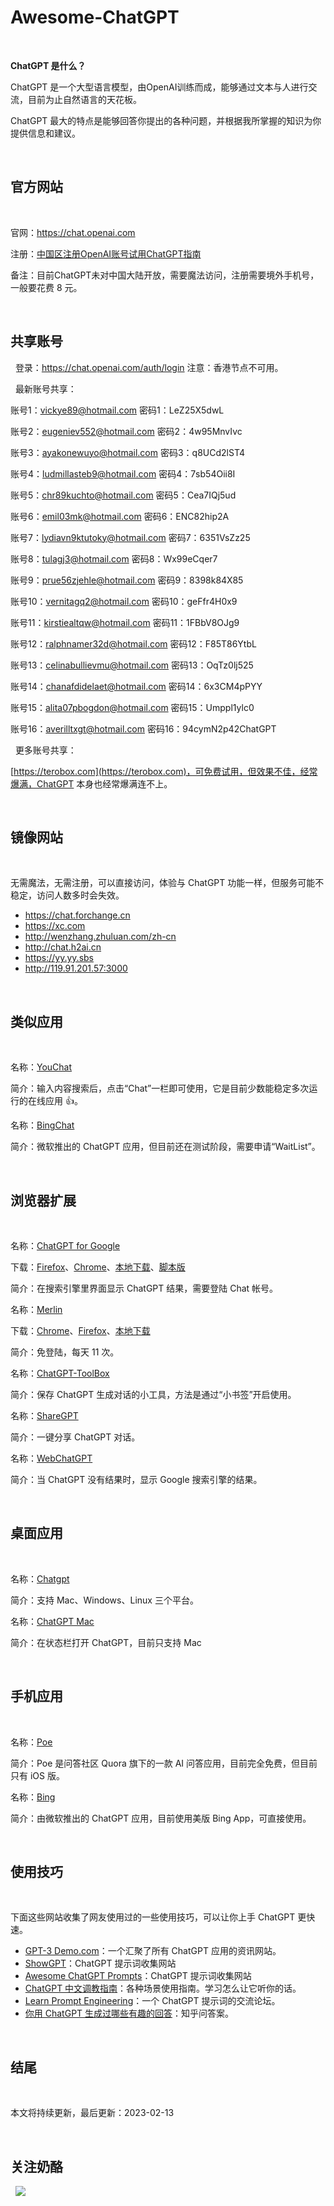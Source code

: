# Awesome-ChatGPT


&nbsp;

**ChatGPT 是什么？**

ChatGPT 是一个大型语言模型，由OpenAI训练而成，能够通过文本与人进行交流，目前为止自然语言的天花板。

ChatGPT 最大的特点是能够回答你提出的各种问题，并根据我所掌握的知识为你提供信息和建议。





&nbsp;

## **官方网站**
&nbsp;


官网：https://chat.openai.com



注册：[中国区注册OpenAI账号试用ChatGPT指南](https://readdevdocs.com/blog/makemoney/%E4%B8%AD%E5%9B%BD%E5%8C%BA%E6%B3%A8%E5%86%8COpenAI%E8%B4%A6%E5%8F%B7%E8%AF%95%E7%94%A8ChatGPT%E6%8C%87%E5%8D%97.html#%E5%89%8D%E6%9C%9F%E5%87%86%E5%A4%87)



备注：目前ChatGPT未对中国大陆开放，需要魔法访问，注册需要境外手机号，一般要花费 8 元。




&nbsp;

## **共享账号**

&nbsp;
登录：https://chat.openai.com/auth/login
注意：香港节点不可用。

&nbsp;
最新账号共享：

账号1：vickye89@hotmail.com
密码1：LeZ25X5dwL

账号2：eugeniev552@hotmail.com
密码2：4w95MnvIvc

账号3：ayakonewuyo@hotmail.com
密码3：q8UCd2lST4

账号4：ludmillasteb9@hotmail.com
密码4：7sb54Oii8I

账号5：chr89kuchto@hotmail.com
密码5：Cea7IQj5ud

账号6：emil03mk@hotmail.com
密码6：ENC82hip2A

账号7：lydiavn9ktutoky@hotmail.com
密码7：6351VsZz25

账号8：tulagj3@hotmail.com
密码8：Wx99eCqer7

账号9：prue56zjehle@hotmail.com
密码9：8398k84X85

账号10：vernitagq2@hotmail.com
密码10：geFfr4H0x9

账号11：kirstiealtqw@hotmail.com
密码11：1FBbV8OJg9

账号12：ralphnamer32d@hotmail.com
密码12：F85T86YtbL

账号13：celinabullievmu@hotmail.com
密码13：OqTz0lj525

账号14：chanafdidelaet@hotmail.com
密码14：6x3CM4pPYY

账号15：alita07pbogdon@hotmail.com
密码15：Umppl1ylc0

账号16：averilltxgt@hotmail.com
密码16：94cymN2p42ChatGPT


&nbsp;
更多账号共享：

[https://terobox.com](https://terobox.com)，可免费试用，但效果不佳，经常爆满，ChatGPT 本身也经常爆满连不上。







&nbsp;

## **镜像网站**
&nbsp;


无需魔法，无需注册，可以直接访问，体验与 ChatGPT 功能一样，但服务可能不稳定，访问人数多时会失效。





- https://chat.forchange.cn
- https://xc.com
- http://wenzhang.zhuluan.com/zh-cn
- http://chat.h2ai.cn
- https://yy.yy.sbs
- http://119.91.201.57:3000



&nbsp;

## 类似应用
&nbsp;




名称：[YouChat](https://you.com)

简介：输入内容搜索后，点击“Chat”一栏即可使用，它是目前少数能稳定多次运行的在线应用 👍。



名称：[BingChat](https://bing.com/new)

简介：微软推出的 ChatGPT 应用，但目前还在测试阶段，需要申请“WaitList”。






&nbsp;


## **浏览器扩展**
&nbsp;




名称：[ChatGPT for Google](https://github.com/wong2/chat-gpt-google-extension)

下载：[Firefox](https://addons.mozilla.org/zh-CN/firefox/addon/chatgpt-for-google)、[Chrome](https://chrome.google.com/webstore/detail/jgjaeacdkonaoafenlfkkkmbaopkbilf)、[本地下载](https://www.crxsoso.com/webstore/detail/jgjaeacdkonaoafenlfkkkmbaopkbilf)、[脚本版](https://greasyfork.org/zh-CN/scripts/456077)

简介：在搜索引擎里界面显示 ChatGPT 结果，需要登陆 Chat 帐号。



名称：[Merlin](https://merlin.foyer.work/onboarding/)

下载：[Chrome](https://chrome.google.com/webstore/detail/merlin-openai-chatgpt-pow/camppjleccjaphfdbohjdohecfnoikec)、[Firefox](https://addons.mozilla.org/zh-CN/firefox/addon/merlin-chatgpt-on-browser/)、[本地下载](https://www.crxsoso.com/webstore/detail/camppjleccjaphfdbohjdohecfnoikec)

简介：免登陆，每天 11 次。




名称：[ChatGPT-ToolBox](https://github.com/bigemon/ChatGPT-ToolBox)

简介：保存 ChatGPT 生成对话的小工具，方法是通过“小书签”开启使用。



名称：[ShareGPT](https://sharegpt.com/)

简介：一键分享 ChatGPT 对话。



名称：[WebChatGPT](https://github.com/qunash/chatgpt-advanced)

简介：当 ChatGPT 没有结果时，显示 Google 搜索引擎的结果。







&nbsp;

## **桌面应用**
&nbsp;

名称：[Chatgpt](https://github.com/lencx/ChatGPT)

简介：支持 Mac、Windows、Linux 三个平台。





名称：[ChatGPT Mac](https://github.com/vincelwt/chatgpt-mac)

简介：在状态栏打开 ChatGPT，目前只支持 Mac








&nbsp;
## 手机应用
&nbsp;


名称：[Poe](https://poe.com/) 

简介：Poe 是问答社区 Quora 旗下的一款 AI 问答应用，目前完全免费，但目前只有 iOS 版。



名称：[Bing](https://apps.apple.com/us/app/microsoft-bing-search/id345323231?uo=4&at=11l6hc&app=itunes&ct=fnd)

简介：由微软推出的 ChatGPT 应用，目前使用美版 Bing App，可直接使用。













&nbsp;
## 使用技巧
&nbsp;


下面这些网站收集了网友使用过的一些使用技巧，可以让你上手 ChatGPT 更快速。







- [GPT-3 Demo.com](https://gpt3demo.com)：一个汇聚了所有 ChatGPT 应用的资讯网站。
- [ShowGPT](https://showgpt.co)：ChatGPT 提示词收集网站
- [Awesome ChatGPT Prompts](https://prompts.chat)：ChatGPT 提示词收集网站
- [ChatGPT 中文调教指南](https://github.com/PlexPt/awesome-chatgpt-prompts-zh)：各种场景使用指南。学习怎么让它听你的话。    
- [Learn Prompt Engineering](https://www.emergentmind.com/)：一个 ChatGPT 提示词的交流论坛。
- [你用 ChatGPT 生成过哪些有趣的回答](https://www.zhihu.com/question/570430650)：知乎问答案。










&nbsp;
## 结尾
&nbsp;

本文将持续更新，最后更新：2023-02-13


&nbsp;
## 关注奶酪
&nbsp;
![](https://docimg7.docs.qq.com/image/T6lZsruD8X3spZvBMgpMeg.png)





